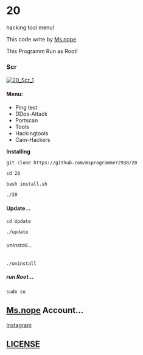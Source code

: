 # 20
hacking tool menu!

This code write by [Ms.nope](https://github.com/msprogrammer2938)

This Programm Run as Root!

### Scr
[![20_Scr_1](https://user-images.githubusercontent.com/78996423/118804280-bfb98880-b8b9-11eb-9a37-a75e6b77a1eb.jpeg)](https://github.com/msprogrammer2938/20)

#### Menu:
- Ping test
- DDos-Attack
- Portscan
- Tools
- Hackingtools
- Cam-Hackers

**Installing**
```
git clone https://github.com/msprogrammer2938/20

cd 20

bash install.sh

./20
```

#### Update...
```
cd Update

./update
```
###### uninstall...
```
./uninstall
```

##### run Root...
```
sudo su
```

## [Ms.nope](https://github.com/msprogrammer2938) Account...
[Instagram](https://instagram.com/programmer2938)

## [LICENSE](https://github.com/msprogrammer2938/20/blob/main/LICENSE)

